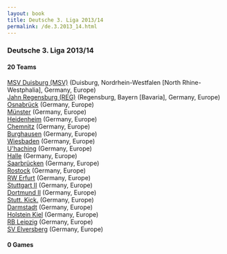 ```yaml
---
layout: book
title: Deutsche 3. Liga 2013/14
permalink: /de.3.2013_14.html
---
```



### Deutsche 3. Liga 2013/14


#### 20 Teams


[MSV Duisburg (MSV)](de.html#duisburg)  (Duisburg, Nordrhein-Westfalen [North Rhine-Westphalia], Germany, Europe) <br>
[Jahn Regensburg (REG)](de.html#regensburg)  (Regensburg, Bayern [Bavaria], Germany, Europe) <br>
[Osnabrück](de.html#osnabrueck)  (Germany, Europe) <br>
[Münster](de.html#muenster)  (Germany, Europe) <br>
[Heidenheim](de.html#heidenheim)  (Germany, Europe) <br>
[Chemnitz](de.html#chemnitz)  (Germany, Europe) <br>
[Burghausen](de.html#burghausen)  (Germany, Europe) <br>
[Wiesbaden](de.html#wiesbaden)  (Germany, Europe) <br>
[U'haching](de.html#uhaching)  (Germany, Europe) <br>
[Halle](de.html#halle)  (Germany, Europe) <br>
[Saarbrücken](de.html#saarbruecken)  (Germany, Europe) <br>
[Rostock](de.html#rostock)  (Germany, Europe) <br>
[RW Erfurt](de.html#rwerfurt)  (Germany, Europe) <br>
[Stuttgart II](de.html#stuttgartii)  (Germany, Europe) <br>
[Dortmund II](de.html#dortmundii)  (Germany, Europe) <br>
[Stutt. Kick.](de.html#stuttkick)  (Germany, Europe) <br>
[Darmstadt](de.html#darmstadt)  (Germany, Europe) <br>
[Holstein Kiel](de.html#kiel)  (Germany, Europe) <br>
[RB Leipzig](de.html#leipzip)  (Germany, Europe) <br>
[SV Elversberg](de.html#elversberg)  (Germany, Europe) <br>



 



#### 0 Games




